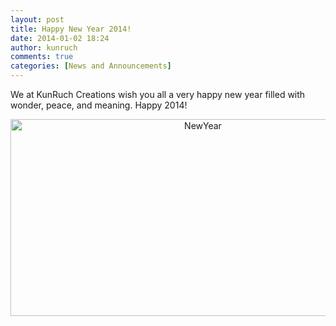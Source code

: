 ```yaml
---
layout: post
title: Happy New Year 2014!
date: 2014-01-02 18:24
author: kunruch
comments: true
categories: [News and Announcements]
---
```

We at KunRuch Creations wish you all a very happy new year filled with wonder, peace, and meaning. Happy 2014!

<p style="text-align: center;"><a href="https://kunruchcreations.com/wp-content/uploads/2014/01/NewYear.png"><img class="aligncenter size-full wp-image-1448" alt="NewYear" src="https://kunruchcreations.com/wp-content/uploads/2014/01/NewYear.png" width="600" height="315" /></a></p>
